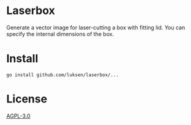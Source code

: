 # Laserbox

Generate a vector image for laser-cutting a box with fitting lid. You can
specify the internal dimensions of the box.

# Install

    go install github.com/luksen/laserbox/...

# License

[AGPL-3.0](https://opensource.org/licenses/agpl-v3.html)
